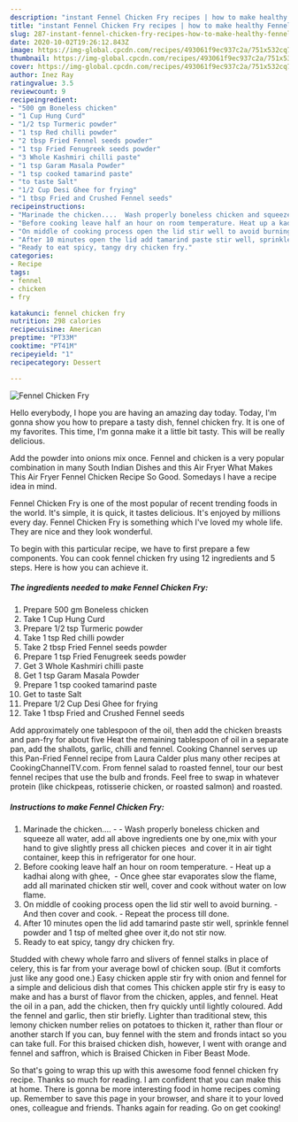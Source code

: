 ```yaml
---
description: "instant Fennel Chicken Fry recipes | how to make healthy Fennel Chicken Fry"
title: "instant Fennel Chicken Fry recipes | how to make healthy Fennel Chicken Fry"
slug: 287-instant-fennel-chicken-fry-recipes-how-to-make-healthy-fennel-chicken-fry
date: 2020-10-02T19:26:12.843Z
image: https://img-global.cpcdn.com/recipes/493061f9ec937c2a/751x532cq70/fennel-chicken-fry-recipe-main-photo.jpg
thumbnail: https://img-global.cpcdn.com/recipes/493061f9ec937c2a/751x532cq70/fennel-chicken-fry-recipe-main-photo.jpg
cover: https://img-global.cpcdn.com/recipes/493061f9ec937c2a/751x532cq70/fennel-chicken-fry-recipe-main-photo.jpg
author: Inez Ray
ratingvalue: 3.5
reviewcount: 9
recipeingredient:
- "500 gm Boneless chicken"
- "1 Cup Hung Curd"
- "1/2 tsp Turmeric powder"
- "1 tsp Red chilli powder"
- "2 tbsp Fried Fennel seeds powder"
- "1 tsp Fried Fenugreek seeds powder"
- "3 Whole Kashmiri chilli paste"
- "1 tsp Garam Masala Powder"
- "1 tsp cooked tamarind paste"
- "to taste Salt"
- "1/2 Cup Desi Ghee for frying"
- "1 tbsp Fried and Crushed Fennel seeds"
recipeinstructions:
- "Marinade the chicken....  Wash properly boneless chicken and squeeze all water, add all above ingredients one by one,mix with your hand to give slightly press all chicken pieces  and cover it in air tight container, keep this in refrigerator for one hour."
- "Before cooking leave half an hour on room temperature. Heat up a kadhai along with ghee,  Once ghee star evaporates slow the flame, add all marinated chicken stir well, cover and cook without water on low flame."
- "On middle of cooking process open the lid stir well to avoid burning. And then cover and cook. Repeat the process till done."
- "After 10 minutes open the lid add tamarind paste stir well, sprinkle fennel powder and 1 tsp of melted ghee over it,do not stir now."
- "Ready to eat spicy, tangy dry chicken fry."
categories:
- Recipe
tags:
- fennel
- chicken
- fry

katakunci: fennel chicken fry 
nutrition: 298 calories
recipecuisine: American
preptime: "PT33M"
cooktime: "PT41M"
recipeyield: "1"
recipecategory: Dessert

---
```



![Fennel Chicken Fry](https://img-global.cpcdn.com/recipes/493061f9ec937c2a/751x532cq70/fennel-chicken-fry-recipe-main-photo.jpg)

Hello everybody, I hope you are having an amazing day today. Today, I'm gonna show you how to prepare a tasty dish, fennel chicken fry. It is one of my favorites. This time, I'm gonna make it a little bit tasty. This will be really delicious.

Add the powder into onions mix once. Fennel and chicken is a very popular combination in many South Indian Dishes and this Air Fryer What Makes This Air Fryer Fennel Chicken Recipe So Good. Somedays I have a recipe idea in mind.

Fennel Chicken Fry is one of the most popular of recent trending foods in the world. It's simple, it is quick, it tastes delicious. It's enjoyed by millions every day. Fennel Chicken Fry is something which I've loved my whole life. They are nice and they look wonderful.


To begin with this particular recipe, we have to first prepare a few components. You can cook fennel chicken fry using 12 ingredients and 5 steps. Here is how you can achieve it.

<!--inarticleads1-->

##### The ingredients needed to make Fennel Chicken Fry:

1. Prepare 500 gm Boneless chicken
1. Take 1 Cup Hung Curd
1. Prepare 1/2 tsp Turmeric powder
1. Take 1 tsp Red chilli powder
1. Take 2 tbsp Fried Fennel seeds powder
1. Prepare 1 tsp Fried Fenugreek seeds powder
1. Get 3 Whole Kashmiri chilli paste
1. Get 1 tsp Garam Masala Powder
1. Prepare 1 tsp cooked tamarind paste
1. Get to taste Salt
1. Prepare 1/2 Cup Desi Ghee for frying
1. Take 1 tbsp Fried and Crushed Fennel seeds


Add approximately one tablespoon of the oil, then add the chicken breasts and pan-fry for about five Heat the remaining tablespoon of oil in a separate pan, add the shallots, garlic, chilli and fennel. Cooking Channel serves up this Pan-Fried Fennel recipe from Laura Calder plus many other recipes at CookingChannelTV.com. From fennel salad to roasted fennel, tour our best fennel recipes that use the bulb and fronds. Feel free to swap in whatever protein (like chickpeas, rotisserie chicken, or roasted salmon) and roasted. 

<!--inarticleads2-->

##### Instructions to make Fennel Chicken Fry:

1. Marinade the chicken.... -  - Wash properly boneless chicken and squeeze all water, add all above ingredients one by one,mix with your hand to give slightly press all chicken pieces  and cover it in air tight container, keep this in refrigerator for one hour.
1. Before cooking leave half an hour on room temperature. - Heat up a kadhai along with ghee,  - Once ghee star evaporates slow the flame, add all marinated chicken stir well, cover and cook without water on low flame.
1. On middle of cooking process open the lid stir well to avoid burning. - And then cover and cook. - Repeat the process till done.
1. After 10 minutes open the lid add tamarind paste stir well, sprinkle fennel powder and 1 tsp of melted ghee over it,do not stir now.
1. Ready to eat spicy, tangy dry chicken fry.


Studded with chewy whole farro and slivers of fennel stalks in place of celery, this is far from your average bowl of chicken soup. (But it comforts just like any good one.) Easy chicken apple stir fry with onion and fennel for a simple and delicious dish that comes This chicken apple stir fry is easy to make and has a burst of flavor from the chicken, apples, and fennel. Heat the oil in a pan, add the chicken, then fry quickly until lightly coloured. Add the fennel and garlic, then stir briefly. Lighter than traditional stew, this lemony chicken number relies on potatoes to thicken it, rather than flour or another starch If you can, buy fennel with the stem and fronds intact so you can take full. For this braised chicken dish, however, I went with orange and fennel and saffron, which is Braised Chicken in Fiber Beast Mode. 

So that's going to wrap this up with this awesome food fennel chicken fry recipe. Thanks so much for reading. I am confident that you can make this at home. There is gonna be more interesting food in home recipes coming up. Remember to save this page in your browser, and share it to your loved ones, colleague and friends. Thanks again for reading. Go on get cooking!
